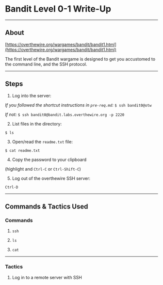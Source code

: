 # Bandit Level 0-1 Write-Up

---

## About 

[https://overthewire.org/wargames/bandit/bandit1.html](https://overthewire.org/wargames/bandit/bandit1.html)

The first level of the Bandit wargame is designed to get you accustomed
to the command line, and the SSH protocol.

---

## Steps

1. Log into the server:

*If you followed the shortcut instructions in `pre-req.md`:*
`$ ssh bandit0@otw`

*If not:*
`$ ssh bandit0@bandit.labs.overthewire.org -p 2220`


2. List files in the directory:

`$ ls`


3. Open/read the `readme.txt` file:

`$ cat readme.txt`


4. Copy the password to your clipboard

(highlight and `Ctrl-C` or `Ctrl-Shift-C`)


5. Log out of the overthewire SSH server:

`Ctrl-D`


---

## Commands & Tactics Used

### Commands

1. `ssh`

2. `ls`

3. `cat`

---

### Tactics

1. Log in to a remote server with SSH
